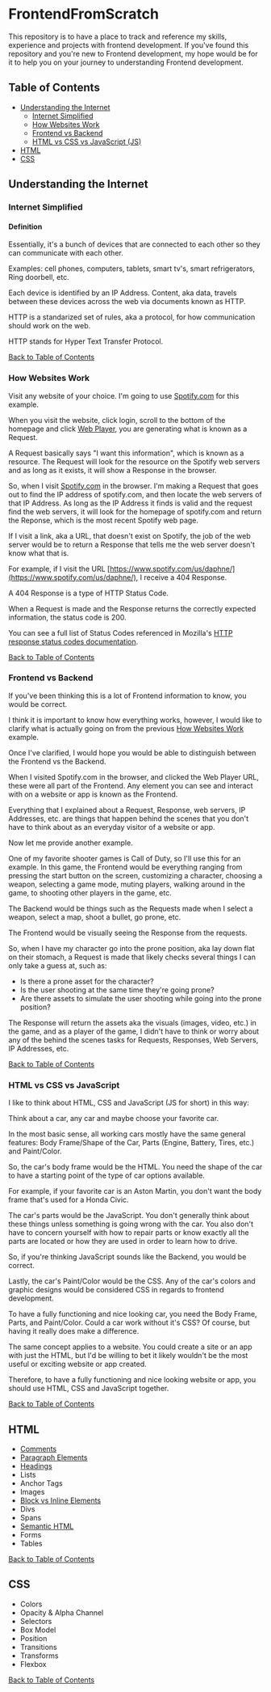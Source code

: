 # FrontendFromScratch
This repository is to have a place to track and reference my skills, experience and projects with frontend development. If you've found this repository and you're new to Frontend development, my hope would be for it to help you on your journey to understanding Frontend development.

## Table of Contents

* [Understanding the Internet](#Understanding-the-Internet)
  * [Internet Simplified](#Internet-Simplified)
  * [How Websites Work](#How-Websites-Work)
  * [Frontend vs Backend](#Frontend-vs-Backend)
  * [HTML vs CSS vs JavaScript (JS)](#HTML-vs-CSS-vs-JavaScript)
* [HTML](#HTML)
* [CSS](#CSS)

## Understanding the Internet
### Internet Simplified
#### Definition
Essentially, it's a bunch of devices that are connected to each other so they can communicate with each other. 

Examples: cell phones, computers, tablets, smart tv's, smart refrigerators, Ring doorbell, etc.

Each device is identified by an IP Address. Content, aka data, travels between these devices across the web via documents known as HTTP. 

HTTP is a standarized set of rules, aka a protocol, for how communication should work on the web. 

HTTP stands for Hyper Text Transfer Protocol.

[Back to Table of Contents](#Table-of-Contents)

### How Websites Work
Visit any website of your choice. I'm going to use [Spotify.com](https://spotify.com) for this example.

When you visit the website, click login, scroll to the bottom of the homepage and click [Web Player](https://open.spotify.com/?_ga=2.88727067.1055096665.1627931679-1740594462.1627931679), you are generating what is known as a Request. 

A Request basically says "I want this information", which is known as a resource. The Request will look for the resource on the Spotify web servers and as long as it exists, it will show a Response in the browser.

So, when I visit [Spotify.com](https://spotify.com) in the browser. I'm making a Request that goes out to find the IP address of spotify.com, and then locate the web servers of that IP Address. As long as the IP Address it finds is valid and the request find the web servers, it will look for the homepage of spotify.com and return the Reponse, which is the most recent Spotify web page.

If I visit a link, aka a URL, that doesn't exist on Spotify, the job of the web server would be to return a Response that tells me the web server doesn't know what that is.

For example, if I visit the URL [https://www.spotify.com/us/daphne/](https://www.spotify.com/us/daphne/), I receive a 404 Response.

A 404 Response is a type of HTTP Status Code. 

When a Request is made and the Response returns the correctly expected information, the status code is 200.

You can see a full list of Status Codes referenced in Mozilla's [HTTP response status codes documentation](https://developer.mozilla.org/en-US/docs/Web/HTTP/Status).

[Back to Table of Contents](#Table-of-Contents)

### Frontend vs Backend
If you've been thinking this is a lot of Frontend information to know, you would be correct. 

I think it is important to know how everything works, however, I would like to clarify what is actually going on from the previous [How Websites Work](#How-Websites-Word) example. 

Once I've clarified, I would hope you would be able to distinguish between the Frontend vs the Backend.

When I visited Spotify.com in the browser, and clicked the Web Player URL, these were all part of the Frontend. Any element you can see and interact with on a website or app is known as the Frontend.

Everything that I explained about a Request, Response, web servers, IP Addresses, etc. are things that happen behind the scenes that you don't have to think about as an everyday visitor of a website or app.

Now let me provide another example. 

One of my favorite shooter games is Call of Duty, so I'll use this for an example. In this game, the Frontend would be everything ranging from pressing the start button on the screen, customizing a character, choosing a weapon, selecting a game mode, muting players, walking around in the game, to shooting other players in the game, etc. 

The Backend would be things such as the Requests made when I select a weapon, select a map, shoot a bullet, go prone, etc. 

The Frontend would be visually seeing the Response from the requests. 

So, when I have my character go into the prone position, aka lay down flat on their stomach, a Request is made that likely checks several things I can only take a guess at, such as:

* Is there a prone asset for the character?
* Is the user shooting at the same time they're going prone?
* Are there assets to simulate the user shooting while going into the prone position?

The Response will return the assets aka the visuals (images, video, etc.) in the game, and as a player of the game, I didn't have to think or worry about any of the behind the scenes tasks for Requests, Responses, Web Servers, IP Addresses, etc. 

[Back to Table of Contents](#Table-of-Contents)

### HTML vs CSS vs JavaScript
I like to think about HTML, CSS and JavaScript (JS for short) in this way:

Think about a car, any car and maybe choose your favorite car. 

In the most basic sense, all working cars mostly have the same general features: Body Frame/Shape of the Car, Parts (Engine, Battery, Tires, etc.) and Paint/Color.

So, the car's body frame would be the HTML. You need the shape of the car to have a starting point of the type of car options available. 

For example, if your favorite car is an Aston Martin, you don't want the body frame that's used for a Honda Civic.

The car's parts would be the JavaScript. You don't generally think about these things unless something is going wrong with the car. You also don't have to concern yourself with how to repair parts or know exactly all the parts are located or how they are used in order to learn how to drive. 

So, if you're thinking JavaScript sounds like the Backend, you would be correct. 

Lastly, the car's Paint/Color would be the CSS. Any of the car's colors and graphic designs would be considered CSS in regards to frontend development.

To have a fully functioning and nice looking car, you need the Body Frame, Parts, and Paint/Color. Could a car work without it's CSS? Of course, but having it really does make a difference. 

The same concept applies to a website. You could create a site or an app with just the HTML, but I'd be willing to bet it likely wouldn't be the most useful or exciting website or app created. 

Therefore, to have a fully functioning and nice looking website or app, you should use HTML, CSS and JavaScript together.

[Back to Table of Contents](#Table-of-Contents)

## HTML
* [Comments](https://github.com/thisislink/FrontendFromScratch/blob/main/HTML/comments.html)
* [Paragraph Elements](https://github.com/thisislink/FrontendFromScratch/blob/main/HTML/paragraphElement.html)
* [Headings](https://github.com/thisislink/FrontendFromScratch/blob/main/HTML/headings.html)
* Lists
* Anchor Tags
* Images
* [Block vs Inline Elements](https://github.com/thisislink/FrontendFromScratch/blob/main/HTML/block-vs-inline.html)
* Divs
* Spans
* [Semantic HTML](https://github.com/thisislink/FrontendFromScratch/blob/main/HTML/semantic-html)
* Forms
* Tables

[Back to Table of Contents](#Table-of-Contents)

## CSS
* Colors
* Opacity & Alpha Channel
* Selectors
* Box Model
* Position
* Transitions
* Transforms
* Flexbox

[Back to Table of Contents](#Table-of-Contents)
